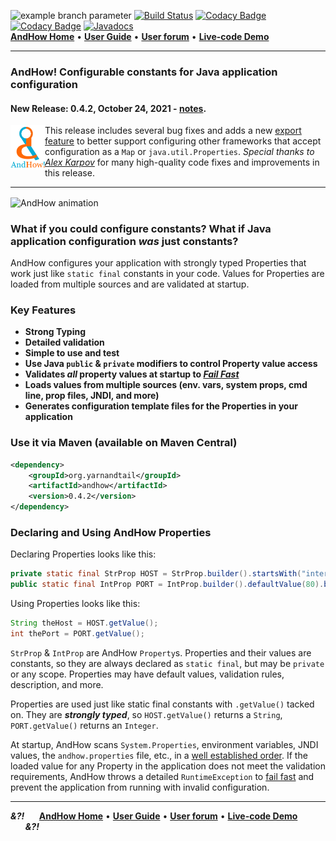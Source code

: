 ![example branch parameter](https://github.com/eeverman/andhow/actions/workflows/maven-ci.yaml/badge.svg?branch=main)
[![Build Status](https://travis-ci.com/eeverman/andhow.svg?branch=master)](https://travis-ci.com/github/eeverman/andhow)
[![Codacy Badge](https://app.codacy.com/project/badge/Grade/e306661b53f2463fab9156bf38af58f7)](https://www.codacy.com/gh/eeverman/andhow/dashboard?utm_source=github.com&amp;utm_medium=referral&amp;utm_content=eeverman/andhow&amp;utm_campaign=Badge_Grade)
[![Codacy Badge](https://app.codacy.com/project/badge/Coverage/e306661b53f2463fab9156bf38af58f7)](https://www.codacy.com/gh/eeverman/andhow/dashboard?utm_source=github.com&utm_medium=referral&utm_content=eeverman/andhow&utm_campaign=Badge_Coverage)
[![Javadocs](https://www.javadoc.io/badge/org.yarnandtail/andhow.svg)](https://www.javadoc.io/doc/org.yarnandtail/andhow)
<br/>
**[AndHow Home](https://www.andhowconfig.org)** •
**[User Guide](https://www.andhowconfig.org/user-guide)** •
**[User forum](https://groups.google.com/d/forum/andhowuser)** •
**[Live-code Demo](https://www.andhowconfig.org/live-code-quickstart)**

---
### AndHow!  Configurable constants for Java application configuration

#### New Release:  0.4.2, October 24, 2021 - [notes](https://github.com/eeverman/andhow/releases/tag/andhow-0.4.2).
<img src="https://github.com/eeverman/andhow/raw/master/logo/AndHow-empty-circle-combination.png" width="55" height="72" alt="AndHow's new logo"  align="left">

This release includes several bug fixes and adds a new
[export feature](https://www.andhowconfig.org/user-guide/integration-and-exports#manual-export-to-maps-java.util.properties-and-more)
to better support configuring other frameworks that accept configuration as a `Map` or `java.util.Properties`.
_Special thanks to [Alex Karpov](https://github.com/alex-kar)_ for many high-quality code fixes and
improvements in this release.

---
<img src="https://andhowconfig-org-public.s3.us-east-2.amazonaws.com/andhow_0.5_1280x320_highres_24fps.gif" width="1280" height="320" alt="AndHow animation"  align="center">

### What if you could configure constants?  What if Java application configuration _was_ just constants?
AndHow configures your application with strongly typed Properties that work just like `static final`
constants in your code.  Values for Properties are loaded from multiple sources and are validated
at startup.

### Key Features
* **Strong Typing**
* **Detailed validation**
* **Simple to use and test**
* **Use Java `public` & `private` modifiers to control Property value access**
* **Validates _all_ property values at startup to _[Fail Fast](https://www.martinfowler.com/ieeeSoftware/failFast.pdf)_**
* **Loads values from multiple sources (env. vars, system props, cmd line, prop files, JNDI, and more)**
* **Generates configuration template files for the Properties in your application**

### Use it via Maven (available on Maven Central)
```xml
<dependency>
    <groupId>org.yarnandtail</groupId>
    <artifactId>andhow</artifactId>
    <version>0.4.2</version>
</dependency>
```

### Declaring and Using AndHow Properties
Declaring Properties looks like this:
```java
private static final StrProp HOST = StrProp.builder().startsWith("internal.").build();
public static final IntProp PORT = IntProp.builder().defaultValue(80).build();
```
Using Properties looks like this:
```java
String theHost = HOST.getValue();
int thePort = PORT.getValue();
```
`StrProp` &amp; `IntProp` are AndHow `Property`s. 
Properties and their values are constants, so they are always declared as `static final`,
but may be `private` or any scope.  Properties may have default values, validation rules,
description, and more.

Properties are used just like static final constants with `.getValue()` tacked on.
They are _**strongly typed**_, so `HOST.getValue()` returns a `String`, `PORT.getValue()` returns an `Integer`.

At startup, AndHow scans `System.Properties`, environment variables, JNDI values,
the `andhow.properties` file, etc., in a
[well established order](https://www.andhowconfig.org/user-guide/loaders-and-load-order).
If the loaded value for any Property in the application does not meet the validation requirements,
AndHow throws a detailed `RuntimeException` to [fail fast](https://www.andhowconfig.org/user-guide/key-concepts#andhow-fails-fast)
and prevent the application from running with invalid configuration.

---

_**&?!**_&nbsp;&nbsp;&nbsp;&nbsp;&nbsp;&nbsp;**[AndHow Home](https://www.andhowconfig.org)** •
**[User Guide](https://www.andhowconfig.org/user-guide)** •
**[User forum](https://groups.google.com/d/forum/andhowuser)** •
**[Live-code Demo](https://www.andhowconfig.org/live-code-quickstart)**
&nbsp;&nbsp;&nbsp;&nbsp;&nbsp;&nbsp;_**&?!**_
